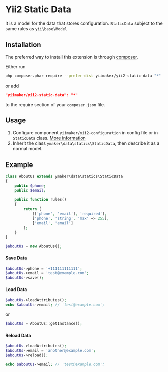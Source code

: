 Yii2 Static Data
================
It is a model for the data that stores configuration.
`StaticData` subject to the same rules as `yii\base\Model`

Installation
------------

The preferred way to install this extension is through [composer](http://getcomposer.org/download/).

Either run

```bash
php composer.phar require --prefer-dist yiimaker/yii2-static-data "*"
```

or add

``` json
"yiimaker/yii2-static-data": "*"
```

to the require section of your `composer.json` file.


Usage
-----
1. Configure component `yiimaker/yii2-configuration` in config file or in `StaticData` class. [More information](https://github.com/yiimaker/yii2-configuration#configuration)
2. Inherit the class `ymaker\data\statics\StaticData`, then describe it as a normal model.

Example
-------
```php
class AboutUs extends ymaker\data\statics\StaticData
{
    public $phone;
    public $email;

    public function rules()
    {
        return [
            [['phone', 'email'], 'required'],
            ['phone', 'string', 'max' => 255],
            ['email', 'email']
        ];
    }
}
```

```php
$aboutUs = new AboutUs();
```
#### Save Data

```php
$aboutUs->phone = '+111111111111';
$aboutUs->email = 'test@example.com';
$aboutUs->save();
```

#### Load Data

```php
$aboutUs->loadAttributes();
echo $aboutUs->email; // 'test@example.com';
```
or

```php
$aboutUs = AboutUs::getInstance();
```

#### Reload Data

```php
$aboutUs->loadAttributes();
$aboutUs->email = 'another@example.com';
$aboutUs->reload();

echo $aboutUs->email; // 'test@example.com';
```

